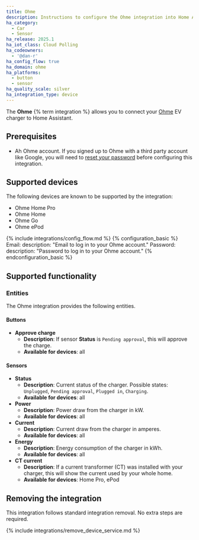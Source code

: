 ```yaml
---
title: Ohme
description: Instructions to configure the Ohme integration into Home Assistant.
ha_category:
  - Car
  - Sensor
ha_release: 2025.1
ha_iot_class: Cloud Polling
ha_codeowners:
  - '@dan-r'
ha_config_flow: true
ha_domain: ohme
ha_platforms:
  - button
  - sensor
ha_quality_scale: silver
ha_integration_type: device
---
```


The **Ohme** {% term integration %} allows you to connect your [Ohme](https://ohme-ev.com/) EV charger to Home Assistant.


## Prerequisites

- Ah Ohme account. If you signed up to Ohme with a third party account like Google, you will need to [reset your password](https://api.ohme.io/fleet/index.html#/authentication/forgotten-password) before configuring this integration.


## Supported devices

The following devices are known to be supported by the integration:
- Ohme Home Pro
- Ohme Home
- Ohme Go
- Ohme ePod


{% include integrations/config_flow.md %}
{% configuration_basic %}
Email:
    description: "Email to log in to your Ohme account."
Password:
    description: "Password to log in to your Ohme account."
{% endconfiguration_basic %}


## Supported functionality

### Entities

The Ohme integration provides the following entities.

#### Buttons

- **Approve charge**
  - **Description**: If sensor **Status** is `Pending approval`, this will approve the charge.
  - **Available for devices**: all

#### Sensors

- **Status**
  - **Description**: Current status of the charger. Possible states: `Unplugged`, `Pending approval`, `Plugged in`, `Charging`.
  - **Available for devices**: all
- **Power**
  - **Description**: Power draw from the charger in kW.
  - **Available for devices**: all
- **Current**
  - **Description**: Current draw from the charger in amperes.
  - **Available for devices**: all
- **Energy**
  - **Description**: Energy consumption of the charger in kWh.
  - **Available for devices**: all
- **CT current**
  - **Description**: If a current transformer (CT) was installed with your charger, this will show the current used by your whole home.
  - **Available for devices**: Home Pro, ePod


## Removing the integration

This integration follows standard integration removal. No extra steps are required.

{% include integrations/remove_device_service.md %}

